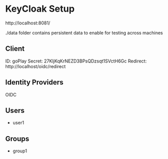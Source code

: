 # KeyCloak Setup

http://localhost:8081/

./data folder contains persistent data to enable for testing across machines

## Client
ID: goPlay
Secret: 27KljKqKrNEZD3BPsQDzsqt1SVctH6Gc
Redirect: http://localhost/oidc/redirect


## Identity Providers
OIDC


## Users
- user1

## Groups
- group1
